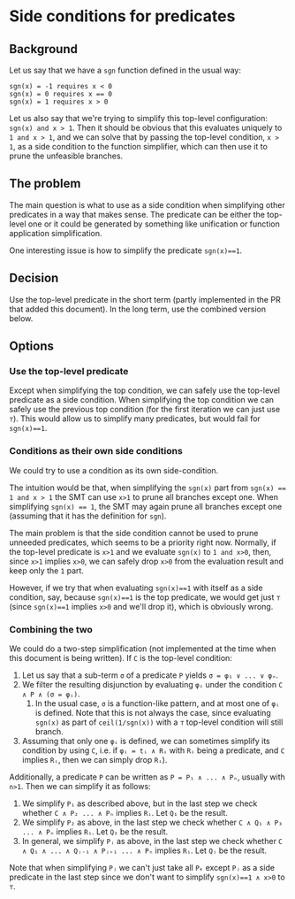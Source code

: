 Side conditions for predicates
==============================

Background
----------

Let us say that we have a `sgn` function defined in the usual way:
```
sgn(x) = -1 requires x < 0
sgn(x) = 0 requires x == 0
sgn(x) = 1 requires x > 0
```

Let us also say that we're trying to simplify this top-level configuration:
`sgn(x) and x > 1`. Then it should be obvious that this evaluates uniquely to
`1 and x > 1`, and we can solve that by passing the top-level condition,
`x > 1`, as a side condition to the function simplifier, which can then use it
to prune the unfeasible branches.

The problem
-----------

The main question is what to use as a side condition when simplifying other
predicates in a way that makes sense. The predicate can be either the
top-level one or it could be generated by something like unification or
function application simplification.

One interesting issue is how to simplify the predicate `sgn(x)==1`.

Decision
--------

Use the top-level predicate in the short term (partly implemented in the PR
that added this document). In the long term, use the combined version below.

Options
-------

### Use the top-level predicate

Except when simplifying the top condition, we can safely use the top-level
predicate as a side condition. When simplifying the top condition we can safely
use the previous top condition (for the first iteration we can just use `⊤`).
This would allow us to simplify many predicates, but would fail for `sgn(x)==1`.

### Conditions as their own side conditions

We could try to use a condition as its own side-condition.

The intuition would be that, when simplifying the `sgn(x)` part from
`sgn(x) == 1 and x > 1` the SMT can use `x>1` to prune all branches except one.
When simplifying `sgn(x) == 1`, the SMT may again prune all branches except one
(assuming that it has the definition for `sgn`).

The main problem is that the side condition cannot be used to prune unneeded
predicates, which seems to be a priority right now. Normally, if the top-level
predicate is `x>1` and we evaluate `sgn(x)` to `1 and x>0`, then, since `x>1`
implies `x>0`, we can safely drop `x>0` from the evaluation result and keep
only the `1` part.

However, if we try that when evaluating `sgn(x)==1` with itself as a side
condition, say, because `sgn(x)==1` is the top predicate, we would get just
`⊤` (since `sgn(x)==1` implies `x>0` and we'll drop it), which is obviously
wrong.

### Combining the two

We could do a two-step simplification (not implemented at the time
when this document is being written). If `C` is the top-level condition:

1. Let us say that a sub-term `σ` of a predicate `P` yields
   `σ = φ₁ ∨ ... ∨ φₙ`.
1. We filter the resulting disjunction by evaluating `φᵢ` under the condition
   `C ∧ P ∧ (σ = φᵢ)`.
    1. In the usual case, `σ` is a function-like pattern, and at most one of
       `φᵢ` is defined. Note that this is not always the case, since evaluating
       `sgn(x)` as part of `ceil(1/sgn(x))` with a `⊤` top-level condition
       will still branch.
1. Assuming that only one `φᵢ` is defined, we can sometimes simplify its
   condition by using `C`, i.e. if `φᵢ = tᵢ ∧ Rᵢ` with `Rᵢ` being a predicate,
   and `C` implies `Rᵢ`, then we can simply drop `Rᵢ`).

Additionally, a predicate `P` can be written as `P = P₁ ∧ ... ∧ Pₙ`, usually
with `n>1`. Then we can simplify it as follows:
1. We simplify `P₁` as described above, but in the last step we check whether
   `C ∧ P₂ ... ∧ Pₙ` implies `Rᵢ`. Let `Q₁` be the result.
1. We simplify `P₂` as above, in the last step we check whether
   `C ∧ Q₁ ∧ P₃ ... ∧ Pₙ` implies `Rᵢ`. Let `Q₂` be the result.
1. In general, we simplify `Pⱼ` as above, in the last step we check
   whether `C ∧ Q₁ ∧ ... ∧ Qⱼ₋₁ ∧ Pⱼ₊₁ ... ∧ Pₙ` implies `Rᵢ`.
   Let `Qⱼ` be the result.

Note that when simplifying `Pⱼ` we can't just take all `Pₖ` except `Pⱼ` as a
side predicate in the last step since we don't want to simplify
`sgn(x)==1 ∧ x>0` to `⊤`.